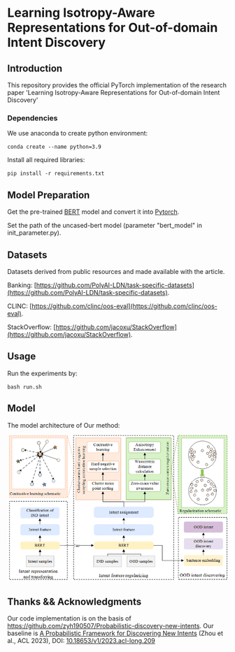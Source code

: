 # **Learning Isotropy-Aware Representations for Out-of-domain Intent Discovery**

## Introduction
This repository provides the official PyTorch implementation of the research paper 'Learning Isotropy-Aware Representations for Out-of-domain Intent Discovery'

### Dependencies 

We use anaconda to create python environment:
```
conda create --name python=3.9
```
Install all required libraries:
```
pip install -r requirements.txt
```

## Model Preparation
Get the pre-trained [BERT](https://storage.googleapis.com/bert_models/2018_10_18/uncased_L-12_H-768_A-12.zip) model and convert it into [Pytorch](https://huggingface.co/transformers/converting_tensorflow_models.html). 

Set the path of the uncased-bert model (parameter "bert_model" in init_parameter.py).
## Datasets
Datasets derived from public resources and made available with the article.

Banking: [https://github.com/PolyAI-LDN/task-specific-datasets](https://github.com/PolyAI-LDN/task-specific-datasets).

CLINC: [https://github.com/clinc/oos-eval](https://github.com/clinc/oos-eval).

StackOverflow: [https://github.com/jacoxu/StackOverflow](https://github.com/jacoxu/StackOverflow).
## Usage
Run the experiments by: 
```
bash run.sh
```
## Model
The model architecture of Our method:

![Model](./architecture.png)


## Thanks && Acknowledgments
Our code implementation is on the basis of https://github.com/zyh190507/Probabilistic-discovery-new-intents. Our baseline is [A Probabilistic Framework for Discovering New Intents](https://aclanthology.org/2023.acl-long.209) (Zhou et al., ACL 2023), DOI: [10.18653/v1/2023.acl-long.209](https://doi.org/10.18653/v1/2023.acl-long.209)
